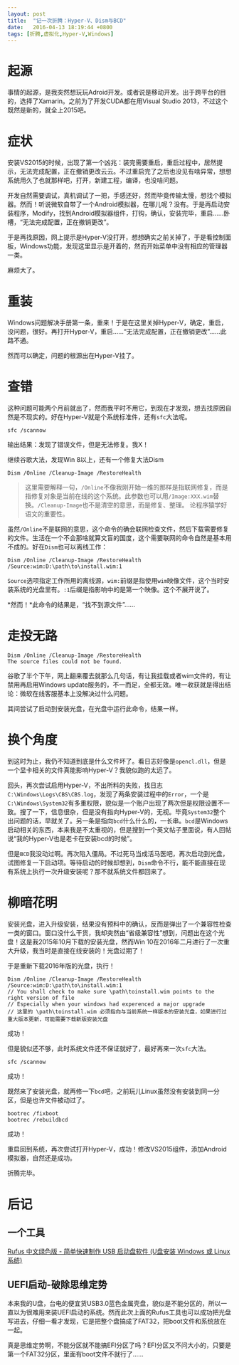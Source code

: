 ```yaml
---
layout: post
title:  "记一次折腾：Hyper-V、Dism与BCD"
date:   2016-04-13 18:19:44 +0800
tags: [折腾,虚拟化,Hyper-V,Windows]
---
```


# 起源

事情的起源，是我突然想玩玩Adroid开发。或者说是移动开发。出于跨平台的目的，选择了Xamarin。之前为了开发CUDA都在用Visual Studio 2013，不过这个既然是新的，就全上2015吧。

# 症状

安装VS2015的时候，出现了第一个凶兆：装完需要重启，重启过程中，居然提示，无法完成配置，正在撤销更改云云。不过重启完了之后也没见有啥异常，想想系统用久了也就那样吧，打开，新建工程，编译，也没啥问题。

开发自然需要调试，真机调试了一把，手感还好，然而毕竟传输太慢，想找个模拟器。然而！听说微软自带了一个Android模拟器，在哪儿呢？没有。于是再启动安装程序，Modify，找到Android模拟器组件，打钩，确认，安装完毕，重启……卧槽，“无法完成配置，正在撤销更改”。

于是再找原因，网上提示是Hyper-V没打开，想想确实之前关掉了，于是看控制面板，Windows功能，发现这里显示是开着的，然而开始菜单中没有相应的管理器一类。

麻烦大了。

# 重装

Windows问题解决手册第一条，重来！于是在这里关掉Hyper-V，确定，重启，没问题，很好。再打开Hyper-V，重启……“无法完成配置，正在撤销更改”……此路不通。

然而可以确定，问题的根源出在Hyper-V挂了。

# 查错

这种问题可能两个月前就出了，然而我平时不用它，到现在才发现，想去找原因自然是不现实的。好在Hyper-V就是个系统标准件，还有`sfc`大法呢。

```
sfc /scannow
```

输出结果：发现了错误文件，但是无法修复。我X！

继续谷歌大法，发现Win 8以上，还有一个修复大法Dism

```
Dism /Online /Cleanup-Image /RestoreHealth
```

> 这里需要解释一句，`/Online`不像我刚开始一维的那样是指联网修复，而是指修复对象是当前在线的这个系统。此参数也可以用`/Image:XXX.wim`替换。`/Cleanup-Image`也不是清空的意思，而是修复、整理。
>论程序猿学好语文的重要性。

虽然`/Online`不是联网的意思，这个命令的确会联网检查文件，然后下载需要修复的文件。生活在一个不会那啥就算文盲的国度，这个需要联网的命令自然是基本用不成的。好在`Dism`也可以离线工作：

```
Dism /Online /Cleanup-Image /RestoreHealth /Source:wim:D:\path\to\install.wim:1
```

`Source`选项指定工作所用的离线源，`wim:`前缀是指使用`wim`映像文件，这个当时安装系统的光盘里有。`:1`后缀是指影响中的是第一个映像。这个不展开说了。

*然而！*此命令的结果是，“找不到源文件”……

# 走投无路

```
Dism /Online /Cleanup-Image /RestoreHealth
The source files could not be found.
```

谷歌了半个下午，网上翻来覆去就那么几句话，有让我挂载或者wim文件的，有让禁用再启用Windows update服务的，不一而足，全都无效。唯一收获就是得出结论：微软在线客服基本上没解决过什么问题。

其间尝试了启动到安装光盘，在光盘中运行此命令，结果一样。

# 换个角度

到这时为止，我仍不知道到底是什么文件坏了。看日志好像是`opencl.dll`，但是一个显卡相关的文件真能影响Hyper-V？我貌似跑的太远了。

回头，再次尝试启用Hyper-V，不出所料的失败，找日志`C:\Windows\Logs\CBS\CBS.log`，发现了两条安装过程中的`Error`，一个是`C:\Windows\System32`有多重权限，貌似是一个账户出现了两次但是权限设置不一致。搜了一下，信息很杂，但是没有指向Hyper-V的，无视。毕竟`System32`整个出问题的话，早就关了。另一条是指向`bcd`什么什么的，一长串。`bcd`是Windows启动相关的东西，本来我是不太重视的，但是搜到一个英文帖子里面说，有人回帖说“我的Hyper-V也是老卡在安装bcd的时候”。

但是`BCD`我没动过啊。再次陷入僵局。不过死马当成活马医吧，再次启动到光盘，试图修复一下启动项。等待启动的时候却想到，`Dism`命令不行，能不能直接在现有系统上执行一次升级安装呢？那不就系统文件都回来了。

# 柳暗花明

安装光盘，进入升级安装，结果没有预料中的确认，反而是弹出了一个兼容性检查一类的窗口。窗口没什么干货，我却突然由“省级兼容性”想到，问题出在这个光盘！这是我2015年10月下载的安装光盘，然而Win 10在2016年二月进行了一次重大升级，我当时是直接在线安装的！光盘过期了！

于是重新下载2016年版的光盘，执行！

```
Dism /Online /Cleanup-Image /RestoreHealth /Source:wim:D:\path\to\install.wim:1
// You shall check to make sure \path\toinstall.wim points to the right version of file
// Especially when your windows had experenced a major upgrade
// 这里的 \path\toinstall.wim 必须指向与当前系统一样版本的安装光盘，如果进行过重大版本更新，可能需要下载新版安装光盘
```

成功！

但是貌似还不够，此时系统文件还不保证就好了，最好再来一次`sfc`大法。

```
sfc /scannow
```

成功！

既然来了安装光盘，就再修一下`bcd`吧，之前玩儿Linux虽然没有安装到同一分区，但是也许文件被动过了。

```
bootrec /fixboot
bootrec /rebuildbcd
```

成功！

重启回到系统，再次尝试打开Hyper-V，成功！修改VS2015组件，添加Android模拟器，自然还是成功。

折腾完毕。

# 后记

## 一个工具

[Rufus 中文绿色版 - 简单快速制作 USB 启动盘软件 (U盘安装 Windows 或 Linux 系统)](http://www.iplaysoft.com/rufus.html)

## UEFI启动-破除思维定势

本来我的U盘，台电的便宜货USB3.0蓝色金属壳盘，貌似是不能分区的，所以一直以为很难用来装UEFI启动的系统。然而此次上面的Rufus工具也可以成功把光盘写进去，仔细一看才发现，它是把整个盘搞成了FAT32，把boot文件和系统放在一起。

真是思维定势啊，不能分区就不能搞EFI分区了吗？EFI分区又不问大小的，只要是第一个FAT32分区，里面有boot文件不就行了……